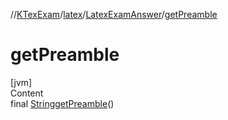 //[KTexExam](../../../index.md)/[latex](../index.md)/[LatexExamAnswer](index.md)/[getPreamble](get-preamble.md)



# getPreamble  
[jvm]  
Content  
final [String](https://docs.oracle.com/javase/8/docs/api/java/lang/String.html)[getPreamble](get-preamble.md)()  
  



